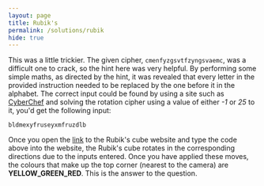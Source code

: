 ```yaml
---
layout: page
title: Rubik's
permalink: /solutions/rubik
hide: true
---
```


This was a little trickier. The given cipher, `cmenfyzgsvtfzyngsvaemc`, was a
difficult one to crack, so the hint here was very helpful. By performing some
simple maths, as directed by the hint, it was revealed that every letter in the
provided instruction needed to be replaced by the one before it in the
alphabet. The correct input could be found by using a site such as
[CyberChef](https://gchq.github.io/CyberChef/ "A tool by GCHQ") and solving the
rotation cipher using a value of either *-1* or *25* to it, you'd get the
following input:

`bldmexyfruseyxmfruzdlb`

Once you open the [link](https://ruwix.com/online-puzzle-simulators/ "Rubik's cube simulator")
to the Rubik's cube website and type the code above into the website, the
Rubik's cube rotates in the corresponding directions due to the inputs entered.
Once you have applied these moves, the colours that make up the top corner
(nearest to the camera) are **YELLOW_GREEN_RED**. This is the answer to the
question.